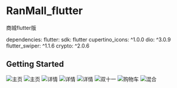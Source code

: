 # RanMall_flutter

商城flutter版

dependencies:
  flutter:
    sdk: flutter
  cupertino_icons: ^1.0.0
  dio: ^3.0.9
  flutter_swiper: ^1.1.6
  crypto: ^2.0.6

## Getting Started

![主页](http://i.lpking.cn/uploads/article/home1.png "界面")
![主页](http://i.lpking.cn/uploads/article/home2.png "界面")
![详情](http://i.lpking.cn/uploads/article/detail.png "界面")
![详情](http://i.lpking.cn/uploads/article/detail1.png "界面")
![详情](http://i.lpking.cn/uploads/article/detail2.png "界面")
![双十一](http://i.lpking.cn/uploads/article/11.png "界面")
![购物车](http://i.lpking.cn/uploads/article/car.png "界面")
![混合](http://i.lpking.cn/uploads/article/hybird.png "界面")


